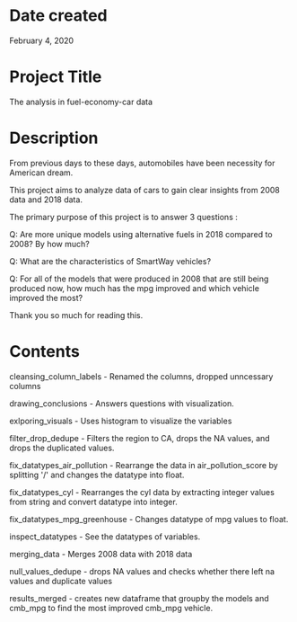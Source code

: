 # Date created
February 4, 2020

# Project Title
The analysis in fuel-economy-car data

# Description

From previous days to these days, automobiles have been necessity for American dream.

This project aims to analyze data of cars to gain clear insights from 2008 data and 2018 data.

The primary purpose of this project is to answer 3 questions :

Q: Are more unique models using alternative fuels in 2018 compared to 2008? By how much?

Q: What are the characteristics of SmartWay vehicles?

Q: For all of the models that were produced in 2008 that are still being produced now, how much has the mpg improved and which vehicle improved the most?

Thank you so much for reading this.


# Contents

cleansing_column_labels - Renamed the columns, dropped unncessary columns

drawing_conclusions - Answers questions with visualization.

exlporing_visuals - Uses histogram to visualize the variables

filter_drop_dedupe - Filters the region to CA, drops the NA values, and drops the duplicated values.

fix_datatypes_air_pollution - Rearrange the data in air_pollution_score by splitting '/' and changes the datatype into float.

fix_datatypes_cyl - Rearranges the cyl data by extracting integer values from string and convert datatype into integer.

fix_datatypes_mpg_greenhouse - Changes datatype of mpg values to float.

inspect_datatypes - See the datatypes of variables.

merging_data - Merges 2008 data with 2018 data

null_values_dedupe - drops NA values and checks whether there left na values and duplicate values

results_merged - creates new dataframe that groupby the models and cmb_mpg to find the most improved cmb_mpg vehicle.
